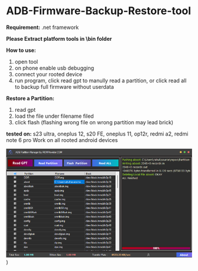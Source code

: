 # ADB-Firmware-Backup-Restore-tool
**Requirement:** .net framework

**Please Extract platform tools in \bin folder**

**How to use:**
1. open tool
2. on phone enable usb debugging
3. connect your rooted device
4. run program, click read gpt to manully read a partition, or click read all to backup full firmware without userdata


**Restore a Partition:**
1. read gpt
2. load the file under filename filed
3. click flash (flashing wrong file on wrong partition may lead brick)

**tested on:** s23 ultra, oneplus 12, s20 FE, oneplus 11, op12r, redmi a2, redmi note 6 pro
Work on all rooted android devices


![Image Description](https://github.com/jeck24India/ADB-Firmware-Backup-Restore-tool/blob/main/Screenshot%20(172).png))
